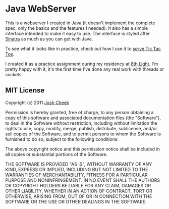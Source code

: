 Java WebServer
==============

This is a webserver I created in Java (it doesn't implement the complete spec, only the basics and the features I needed). It also has a simple interface intended to make it easy to use. The interface is styled after [Sinatra](http://www.sinatrarb.com/) as much as you can get with Java.

To see what it looks like in practice, check out how I use it to [serve Tic Tac Toe](https://github.com/JoshCheek/java-ttt-web-interface/blob/master/src/com/joshcheek/ttt/web/TTTServer.java#L34-72).

I created it as a practice assignment during my residency at [8th Light](http://www.8thlight.com/). I'm pretty happy with it, it's the first time I've done any real work with threads or sockets.


MIT License
-----------

Copyright (c) 2011 [Josh Cheek](http://joshcheek.com/)

Permission is hereby granted, free of charge, to any person obtaining a copy of this software and associated documentation files (the "Software"), to deal in the Software without restriction, including without limitation the rights to use, copy, modify, merge, publish, distribute, sublicense, and/or sell copies of the Software, and to permit persons to whom the Software is furnished to do so, subject to the following conditions:

The above copyright notice and this permission notice shall be included in all copies or substantial portions of the Software.

THE SOFTWARE IS PROVIDED "AS IS", WITHOUT WARRANTY OF ANY KIND, EXPRESS OR IMPLIED, INCLUDING BUT NOT LIMITED TO THE WARRANTIES OF MERCHANTABILITY, FITNESS FOR A PARTICULAR PURPOSE AND NONINFRINGEMENT. IN NO EVENT SHALL THE AUTHORS OR COPYRIGHT HOLDERS BE LIABLE FOR ANY CLAIM, DAMAGES OR OTHER LIABILITY, WHETHER IN AN ACTION OF CONTRACT, TORT OR OTHERWISE, ARISING FROM, OUT OF OR IN CONNECTION WITH THE SOFTWARE OR THE USE OR OTHER DEALINGS IN THE SOFTWARE.


